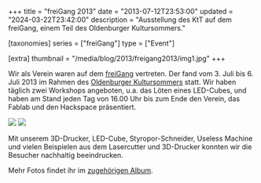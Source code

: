 +++
title = "freiGang 2013"
date = "2013-07-12T23:53:00"
updated = "2024-03-22T23:42:00"
description = "Ausstellung des KtT auf dem freiGang, einem Teil des Oldenburger Kultursommers."

[taxonomies]
series = ["freiGang"]
type = ["Event"]

[extra]
thumbnail = "/media/blog/2013/freigang2013/img1.jpg"
+++

Wir als Verein waren auf dem [freiGang](https://www.facebook.com/freigang.oldenburg) vertreten. Der fand vom 3. Juli bis
6. Juli 2013 im Rahmen des [Oldenburger Kultursommers](http://www.kultursommer-oldenburg.de/) statt. Wir haben täglich
zwei Workshops angeboten, u.a. das Löten eines LED-Cubes, und haben am Stand jeden Tag von 16.00 Uhr bis zum Ende den
Verein, das Fablab und den Hackspace präsentiert.

![](/media/blog/2013/freigang2013/img1.jpg)
![](/media/blog/2013/freigang2013/img2.jpg)

Mit unserem 3D-Drucker, LED-Cube, Styropor-Schneider, Useless Machine und vielen Beispielen aus dem Lasercutter und
3D-Drucker konnten wir die Besucher nachhaltig beeindrucken.

[//]: # (TODO: GALLERY)
Mehr Fotos findet ihr im [zugehörigen Album](#).



